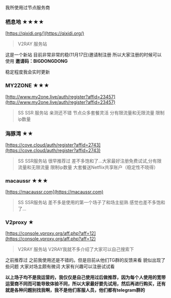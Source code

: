 我所使用过节点服务商

### 栖息地  ★★★★

[https://qixidi.org/](https://qixidi.org/)

>V2RAY 服务站 

这是一个新站 目前非常非常的稳(11月17日)邀请制注册 所以大家注册的时候可以使用 **邀请码：BIGDONGDONG**

稳定程度我会实时更新

### MY2ZONE  ★★★

[http://www.my2one.live/auth/register?affid=23457](http://www.my2one.live/auth/register?affid=23457)

>SS SSR 服务站 亲测还不错 节点众多套餐灵活 分有限流量和无限流量 限制ip数量 
 
### 海豚湾  ★★

[https://cove.cloud/auth/register?affid=2743](https://cove.cloud/auth/register?affid=2743)

>SS SSR服务站 很早推荐过 差不多饱和了...大家最好注册免费试试,分有限流量和无限流量 限制ip数量 大套餐送Netflix共享账户（稳定性不晓得）

### macaussr  ★★★

[https://macaussr.com](https://macaussr.com)

>SS SSR服务站 差不多是使用的第一个场子了和场主挺熟 感觉也差不多饱和了... 

### V2proxy   ★

[https://console.vproxy.org/aff.php?aff=12](https://console.vproxy.org/aff.php?aff=12)

>V2RAY 服务站 V2RAY我就不多介绍了大家可以自己搜索下

之前推荐过 之前我使用还是不错的。但是目前从他们TG群的反馈来看 貌似出现了些问题 大家对场主颇有微词 大家有兴趣可以注册试试看

**以上场子均不是我运营的，我仅仅是自己使用过后做推荐，因为每个人使用的宽带运营商不同而可能导致体验不同，所以大家最好要先试用，然后再进行购买，还有就是各种问题别找我啊，我不是他们客服人员，他们都有telegram群的**
